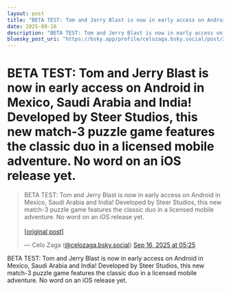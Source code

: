 ```yaml
---
layout: post
title: "BETA TEST: Tom and Jerry Blast is now in early access on Android in Mexico, Saudi Arabia and India! Developed by Steer Studios, this new match-3 puzzle game features the classic duo in a licensed mobile adventure. No word on an iOS release yet."
date: 2025-09-16
description: "BETA TEST: Tom and Jerry Blast is now in early access on Android in Mexico, Saudi Arabia and India! Developed by Steer Studios, this new match-3 puzzle game features the classic duo in a licensed mobile adventure. No word on an iOS release yet."
bluesky_post_uri: "https://bsky.app/profile/celozaga.bsky.social/post/3lywlger2o62a"
---
```


<h1 class="bluesky-post-title">BETA TEST: Tom and Jerry Blast is now in early access on Android in Mexico, Saudi Arabia and India! Developed by Steer Studios, this new match-3 puzzle game features the classic duo in a licensed mobile adventure. No word on an iOS release yet.</h1>

<blockquote class="bluesky-embed" data-bluesky-uri="at://did:plc:lmh6rennptq77inaztnovw4b/app.bsky.feed.post/3lywlger2o62a" data-bluesky-embed-color-mode="system">
<p lang="">BETA TEST: Tom and Jerry Blast is now in early access on Android in Mexico, Saudi Arabia and India! Developed by Steer Studios, this new match-3 puzzle game features the classic duo in a licensed mobile adventure. No word on an iOS release yet.<br><br><a href="https://bsky.app/profile/celozaga.bsky.social/post/3lywlger2o62a">[original post]</a></p>
&mdash; Celo Zaga (<a href="https://bsky.app/profile/did:plc:lmh6rennptq77inaztnovw4b?ref_src=embed">@celozaga.bsky.social</a>) <a href="https://bsky.app/profile/celozaga.bsky.social/post/3lywlger2o62a?ref_src=embed">Sep 16, 2025 at 05:25</a>
</blockquote>
<script async src="https://embed.bsky.app/static/embed.js" charset="utf-8"></script>

<p class="bluesky-post-description">BETA TEST: Tom and Jerry Blast is now in early access on Android in Mexico, Saudi Arabia and India! Developed by Steer Studios, this new match-3 puzzle game features the classic duo in a licensed mobile adventure. No word on an iOS release yet.</p>
